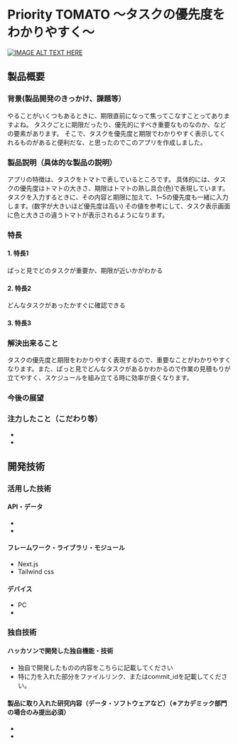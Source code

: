 # Priority TOMATO 〜タスクの優先度をわかりやすく〜

[![IMAGE ALT TEXT HERE](https://www.canva.com/design/DAFPr2MehKQ/hZ2eOijn5M9IqYQTFlb4_w/edit)](https://www.youtube.com/watch?v=LUPQFB4QyVo)

## 製品概要
### 背景(製品開発のきっかけ、課題等）
やることがいくつもあるときに、期限直前になって焦ってこなすことってありますよね。
タスクごとに期限だったり、優先的にすべき重要なものなのか、などの要素があります。
そこで、タスクを優先度と期限でわかりやすく表示してくれるものがあると便利だな、と思ったのでこのアプリを作成しました。
### 製品説明（具体的な製品の説明）
アプリの特徴は、タスクをトマトで表しているところです。
具体的には、タスクの優先度はトマトの大きさ、期限はトマトの熟し具合(色)で表現しています。
タスクを入力するときに、その内容と期限に加えて、1~5の優先度も一緒に入力します。(数字が大きいほど優先度は高い)
その値を参考にして、タスク表示画面に色と大きさの違うトマトが表示されるようになります。
### 特長
#### 1. 特長1
ぱっと見でどのタスクが重要か、期限が近いかがわかる
#### 2. 特長2
どんなタスクがあったかすぐに確認できる
#### 3. 特長3


### 解決出来ること
タスクの優先度と期限をわかりやすく表現するので、重要なことがわかりやすくなります。また、ぱっと見でどんなタスクがあるかわかるので作業の見積もりが立てやすく、スケジュールを組み立てる時に効率が良くなります。
### 今後の展望
### 注力したこと（こだわり等）
* 
* 

## 開発技術
### 活用した技術
#### API・データ
* 
* 

#### フレームワーク・ライブラリ・モジュール
* Next.js
* Tailwind css

#### デバイス
* PC
* 

### 独自技術
#### ハッカソンで開発した独自機能・技術
* 独自で開発したものの内容をこちらに記載してください
* 特に力を入れた部分をファイルリンク、またはcommit_idを記載してください。

#### 製品に取り入れた研究内容（データ・ソフトウェアなど）（※アカデミック部門の場合のみ提出必須）
* 
* 
